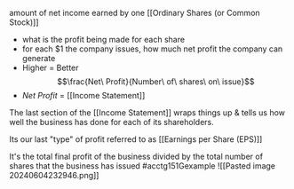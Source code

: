 amount of net income earned by one [[Ordinary Shares (or Common Stock)]]
- what is the profit being made for each share
- for each $1 the company issues, how much net profit the company can generate
- Higher = Better
$$\frac{Net\ Profit}{Number\ of\ shares\ on\ issue}$$
- $Net\ Profit$ = [[Income Statement]]

The last section of the [[Income Statement]] wraps things up & tells us how well the business has done for each of its shareholders.

Its our last "type" of profit referred to as [[Earnings per Share (EPS)]]

It's the total final profit of the business divided by the total number of shares that the business has issued
#acctg151Gexample ![[Pasted image 20240604232946.png]]